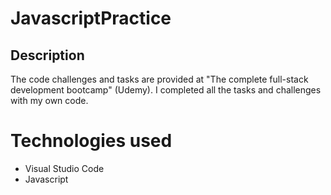 # JavascriptPractice

## Description

The code challenges and tasks are provided at "The complete full-stack development bootcamp" (Udemy). I completed all the tasks and challenges with my own code. 

# Technologies used
- Visual Studio Code
- Javascript
